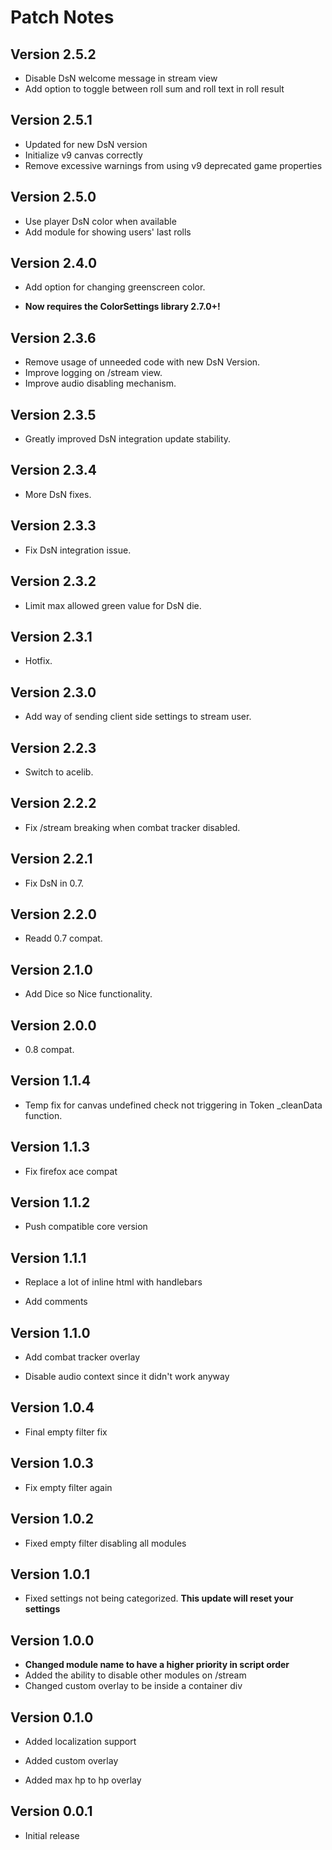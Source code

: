 # Patch Notes

## Version 2.5.2

- Disable DsN welcome message in stream view
- Add option to toggle between roll sum and roll text in roll result

## Version 2.5.1

- Updated for new DsN version
- Initialize v9 canvas correctly
- Remove excessive warnings from using v9 deprecated game properties

## Version 2.5.0

- Use player DsN color when available
- Add module for showing users' last rolls

## Version 2.4.0

- Add option for changing greenscreen color.

- **Now requires the ColorSettings library 2.7.0+!**

## Version 2.3.6

- Remove usage of unneeded code with new DsN Version.
- Improve logging on /stream view.
- Improve audio disabling mechanism.

## Version 2.3.5

- Greatly improved DsN integration update stability.

## Version 2.3.4

- More DsN fixes.

## Version 2.3.3

- Fix DsN integration issue.

## Version 2.3.2

- Limit max allowed green value for DsN die.

## Version 2.3.1

- Hotfix.

## Version 2.3.0

- Add way of sending client side settings to stream user.

## Version 2.2.3

- Switch to acelib.

## Version 2.2.2

- Fix /stream breaking when combat tracker disabled.

## Version 2.2.1

- Fix DsN in 0.7.

## Version 2.2.0

- Readd 0.7 compat.

## Version 2.1.0

- Add Dice so Nice functionality.

## Version 2.0.0

- 0.8 compat.

## Version 1.1.4

- Temp fix for canvas undefined check not triggering in Token \_cleanData function.

## Version 1.1.3

- Fix firefox ace compat

## Version 1.1.2

- Push compatible core version

## Version 1.1.1

- Replace a lot of inline html with handlebars

- Add comments

## Version 1.1.0

- Add combat tracker overlay

- Disable audio context since it didn't work anyway

## Version 1.0.4

- Final empty filter fix

## Version 1.0.3

- Fix empty filter again

## Version 1.0.2

- Fixed empty filter disabling all modules

## Version 1.0.1

- Fixed settings not being categorized. **This update will reset your settings**

## Version 1.0.0

- **Changed module name to have a higher priority in script order**
- Added the ability to disable other modules on /stream
- Changed custom overlay to be inside a container div

## Version 0.1.0

- Added localization support
- Added custom overlay

- Added max hp to hp overlay

## Version 0.0.1

- Initial release
